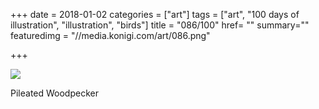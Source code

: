+++
date = 2018-01-02
categories = ["art"]
tags = ["art", "100 days of illustration", "illustration", "birds"]
title = "086/100"
href= ""
summary=""
featuredimg = "//media.konigi.com/art/086.png"

+++

<img src="//media.konigi.com/art/086.png" />

Pileated Woodpecker
